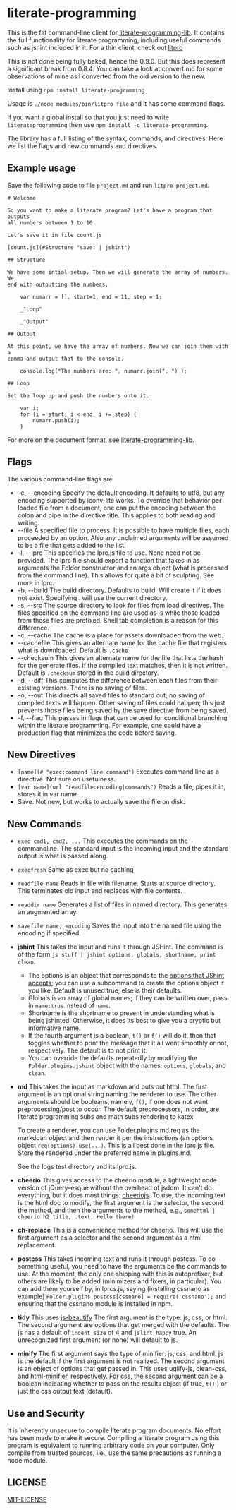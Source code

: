 # literate-programming 

This is the fat command-line client for
[literate-programming-lib](https://github.com/jostylr/literate-programming-lib).
It contains the full functionality for literate programming, including useful
commands such as jshint included in it. For a thin client,
check out
[litpro](https://github.com/jostylr/litpro)

This is not done being fully baked, hence the 0.9.0. But this does represent a
significant break from 0.8.4.  You can take a look at convert.md for some
observations of mine as I converted from the old version to the new. 

Install using `npm install literate-programming`

Usage is `./node_modules/bin/litpro file` and it has some command flags. 

If you want a global install so that you just need to write
`literateprogramming` then use `npm install -g literate-programming`.

The library has a full listing of the syntax, commands, and directives. Here
we list the flags and new commands and directives. 

## Example usage

 Save the following code to file `project.md` and run `litpro project.md`.

    # Welcome

    So you want to make a literate program? Let's have a program that outputs
    all numbers between 1 to 10.

    Let's save it in file count.js

    [count.js](#Structure "save: | jshint")

    ## Structure 

    We have some intial setup. Then we will generate the array of numbers. We
    end with outputting the numbers. 

        var numarr = [], start=1, end = 11, step = 1;

        _"Loop"

        _"Output"

    ## Output 

    At this point, we have the array of numbers. Now we can join them with a
    comma and output that to the console.

        console.log("The numbers are: ", numarr.join(", ") );

    ## Loop

    Set the loop up and push the numbers onto it. 

        var i;
        for (i = start; i < end; i += step) {
            numarr.push(i);
        }


For more on the document format, see 
[literate-programming-lib](https://github.com/jostylr/literate-programming-lib).


## Flags

The various command-line flags are

* -e, --encoding Specify the default encoding. It defaults to utf8, but any
  encoding supported by iconv-lite works. To override that behavior per loaded
  file from a document, one can put the encoding between the colon and pipe in
  the directive title. This applies to both reading and writing. 
* --file A specified file to process. It is possible to have multiple
  files, each proceeded by an option. Also any unclaimed arguments will be
  assumed to be a file that gets added to the list. 
* -l, --lprc This specifies the lprc.js file to use. None need not be
  provided. The lprc file should export a function that takes in as arguments
  the Folder constructor and an args object (what is processed from the
  command line). This allows for quite a bit of sculpting. See more in lprc. 
* -b, --build  The build directory. Defaults to build. Will create it if it
  does not exist. Specifying . will use the current directory. 
* -s, --src  The source directory to look for files from load directives. The
  files specified on the command line are used as is while those loaded from
  those files are prefixed. Shell tab completion is a reason for this
  difference. 
* -c, --cache The cache is a place for assets downloaded from the web.
* --cachefile This gives an alternate name for the cache file that registers
  what is downloaded. Default is `.cache`
* --checksum This gives an alternate name for the file that lists the hash
  for the generate files. If the compiled text matches, then it is not
  written. Default is `.checksum` stored in the build directory.
* -d, --diff This computes the difference between each files from their
  existing versions. There is no saving of files. 
* -o, --out This directs all saved files to standard out; no saving of
  compiled texts will happen. Other saving of files could happen; this just
  prevents those files being saved by the save directive from being saved. 
* -f, --flag This passes in flags that can be used for conditional branching
  within the literate programming. For example, one could have a production
  flag that minimizes the code before saving. 

## New Directives

* `[name](# "exec:command line command")` Executes command line as a
  directive. Not sure on usefulness.
* `[var name](url "readfile:encoding|commands")` Reads a file, pipes it in,
  stores it in var name.  
* Save. Not new, but works to actually save the file on disk. 

## New Commands

* `exec cmd1, cmd2, ...` This executes the commands on the commandline. The
  standard input is the incoming input and the standard output is what is
  passed along. 
* `execfresh` Same as exec but no caching
* `readfile name` Reads in file with filename. Starts at source directory.
  This terminates old input and replaces with file contents.
* `readdir name` Generates a list of files in named directory. This generates
  an augmented array. 
* `savefile name, encoding` Saves the input into the named file using the
  encoding if specified. 
* **jshint** This takes the input and runs it through JSHint. The command
  is of the form 
  `js stuff | jshint options, globals, shortname, print clean`. 
  
  * The options is an object that corresponds to the [options that JShint
  accepts](http://jshint.com/docs/options/); you can use a subcommand to
  create the options object if you like.  Default is unused:true, else is
  their defaults. 
  * Globals is an array of global
  names; if they can be written over, pass in `name:true` instead of
  `name`. 
  * Shortname is the shortname to present in understanding what is being
    jshinted. Otherwise, it does its best to give you a cryptic but
    informative name. 
  * If the fourth argument is a boolean, `t()` or `f()` will do it,  then
    that toggles whether to print the message that it all went smoothly or
    not, respectively. The default is to not print it.
  * You can override the defaults repeatedly by modifying the
    `Folder.plugins.jshint` object with the names: `options`, `globals`, and
    `clean`.  
* **md** This takes the input as markdown and puts out html. The first
  argument is an optional string naming the renderer to use. The other
  arguments should be booleans, namely, `f()`, if one does not want
  preprocessing/post to occur. The default preprocessors, in order, are
  literate programming subs and math subs rendering to katex. 
  
  To create a renderer, you can use Folder.plugins.md.req as the markdoan
  object and then render it per the instructions (an options object
  `req(options).use(...)`. This is all best done in the lprc.js file.
  Store the rendered under the preferred name in plugins.md.
 
  See the logs test directory and its lprc.js. 
* **cheerio** This gives access to the cheerio module, a lightweight node
  version of jQuery-esque without the overhead of jsdom. It can't do
  everything, but it does most things: 
  [cheeriojs](https://github.com/cheeriojs/cheerio). To use, the incoming
  text is the html doc to modify, the first argument is the selector, the
  second the method, and then the arguments to the method, e.g., 
  `somehtml | cheerio h2.title, .text, Hello there!`
* **ch-replace** This is a convenience method for cheerio. This will use
  the first argument as a selector and the second argument as a
  html replacement. 
* **postcss** This takes incoming text and runs it through postcss. To do
  something useful, you need to have the arguments be the commands to use.
  At the moment, the only one shipping with this is autoprefixer, but
  others are likely to be added (minimizers and fixers, in particular).
  You can add them yourself by, in lprcs.js, saying (installing cssnano as
  example)
  `Folder.plugins.postcss[cssnano] = require('cssnano');` and ensuring
  that the cssnano module is installed in npm. 
* **tidy** This uses [js-beautify](https://www.npmjs.com/package/js-beautify)
The first argument is the type:  js, css, or html. The second argument are
options that get merged with the defaults. The js has a default of
`indent_size` of 4 and `jslint_happy` true. An unrecognized first argument
(or none) will default to js. 
* **minify** The first argument says the type of minifier: js, css, and
  html. js is the default if the first argument is not realized. The
  second argument is an object of options that get passed in. This uses
  uglify-js, clean-css, and 
  [html-minifier](https://www.npmjs.com/package/html-minifier), 
  respectively. For css, the
  second argument can be a boolean indicating whether to pass on the
  results object (if true, `t()` ) or just the css output text (default). 


## Use and Security

It is inherently unsecure to compile literate
program documents. No effort has been made to make it secure. Compiling a
literate program using this program is equivalent to running arbitrary code on
your computer. Only compile from trusted sources, i.e., use the same
precautions as running a node module. 
 

## LICENSE

[MIT-LICENSE](https://github.com/jostylr/literate-programming/blob/master/LICENSE-MIT)
